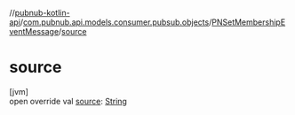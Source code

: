 //[pubnub-kotlin-api](../../../index.md)/[com.pubnub.api.models.consumer.pubsub.objects](../index.md)/[PNSetMembershipEventMessage](index.md)/[source](source.md)

# source

[jvm]\
open override val [source](source.md): [String](https://kotlinlang.org/api/latest/jvm/stdlib/kotlin/-string/index.html)
